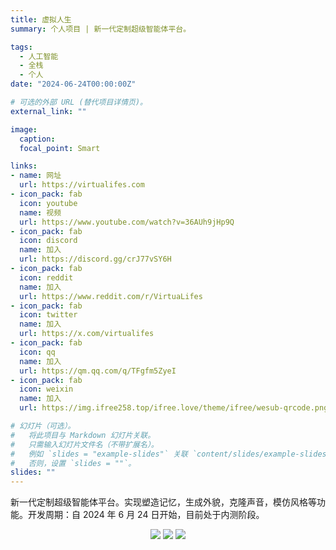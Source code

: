 ```yaml
---
title: 虚拟人生
summary: 个人项目 | 新一代定制超级智能体平台。

tags:
  - 人工智能
  - 全栈
  - 个人
date: "2024-06-24T00:00:00Z"

# 可选的外部 URL (替代项目详情页)。
external_link: ""

image:
  caption:
  focal_point: Smart

links:
- name: 网址
  url: https://virtualifes.com
- icon_pack: fab
  icon: youtube
  name: 视频
  url: https://www.youtube.com/watch?v=36AUh9jHp9Q
- icon_pack: fab
  icon: discord
  name: 加入
  url: https://discord.gg/crJ77vSY6H
- icon_pack: fab
  icon: reddit
  name: 加入
  url: https://www.reddit.com/r/VirtuaLifes
- icon_pack: fab
  icon: twitter
  name: 加入
  url: https://x.com/virtualifes
- icon_pack: fab
  icon: qq
  name: 加入
  url: https://qm.qq.com/q/TFgfm5ZyeI
- icon_pack: fab
  icon: weixin
  name: 加入
  url: https://img.ifree258.top/ifree.love/theme/ifree/wesub-qrcode.png

# 幻灯片（可选）。
#   将此项目与 Markdown 幻灯片关联。
#   只需输入幻灯片文件名（不带扩展名）。
#   例如 `slides = "example-slides"` 关联 `content/slides/example-slides.md`。
#   否则，设置 `slides = ""`。
slides: ""
---
```


新一代定制超级智能体平台。实现塑造记忆，生成外貌，克隆声音，模仿风格等功能。开发周期：自 2024 年 6 月 24 日开始，目前处于内测阶段。

<p align='center'>
<a href="https://virtualifes.com"><img src="https://img.ifree258.top/me.ifree.love/projects/p1.png"></a>
<a href="https://virtualifes.com"><img src="https://img.ifree258.top/me.ifree.love/projects/p2.png"></a>
<a href="https://virtualifes.com"><img src="https://img.ifree258.top/me.ifree.love/projects/p3.png"></a>
</p>
